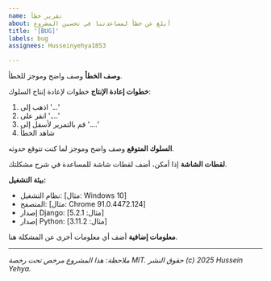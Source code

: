 ```yaml
---
name: تقرير خطأ
about: أبلغ عن خطأ لمساعدتنا في تحسين المشروع
title: '[BUG]'
labels: bug
assignees: Husseinyehya1853

---
```


**وصف الخطأ**
وصف واضح وموجز للخطأ.

**خطوات إعادة الإنتاج**
خطوات لإعادة إنتاج السلوك:
1. اذهب إلى '...'
2. انقر على '....'
3. قم بالتمرير لأسفل إلى '....'
4. شاهد الخطأ

**السلوك المتوقع**
وصف واضح وموجز لما كنت تتوقع حدوثه.

**لقطات الشاشة**
إذا أمكن، أضف لقطات شاشة للمساعدة في شرح مشكلتك.

**بيئة التشغيل:**
 - نظام التشغيل: [مثال: Windows 10]
 - المتصفح: [مثال: Chrome 91.0.4472.124]
 - إصدار Django: [مثال: 5.2.1]
 - إصدار Python: [مثال: 3.11.2]

**معلومات إضافية**
أضف أي معلومات أخرى عن المشكلة هنا.

---

*ملاحظة: هذا المشروع مرخص تحت رخصة MIT. حقوق النشر (c) 2025 Hussein Yehya.*